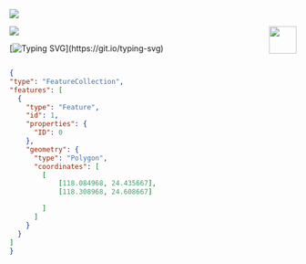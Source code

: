![](assets/Bottom_up.svg)



<!--   my-header-img -->
![](./src/header_.png)
<a href="https://www.python.org/"><img src="https://upload.wikimedia.org/wikipedia/commons/c/c3/Python-logo-notext.svg" align="right" height="48" width="48" ></a>


<!--   my-ticker -->    
[![Typing SVG](https://readme-typing-svg.herokuapp.com?color=%2336BCF7&center=true&vCenter=true&width=600&lines=Hi+there+👋,+I+am+Dr.+Yang.;+Welcome+to+My+Profile!;+My+Research+Interests+Include:;+Natural+Language+Processing,+Computer+Vision,+etc.)](https://git.io/typing-svg)











<!-- Belarus - My Home-->
  
 ```geojson

{
 "type": "FeatureCollection",
 "features": [
   {
     "type": "Feature",
     "id": 1,
     "properties": {
       "ID": 0
     },
     "geometry": {
       "type": "Polygon",
       "coordinates": [
         [
             [118.084968, 24.435667],
             [118.308968, 24.608667]

         ]
       ]
     }
   }
 ]
}

```

